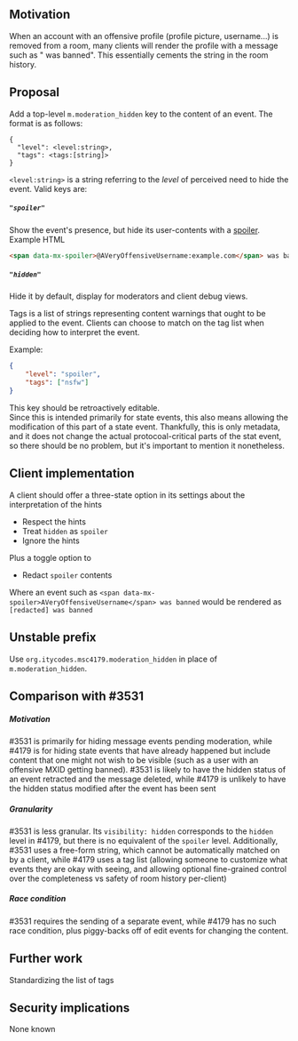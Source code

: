 ## Motivation
When an account with an offensive profile (profile picture, username...) is removed from a room,
many clients will render the profile with a message such as "<offensive name> was banned".
This essentially cements the string in the room history.

## Proposal
Add a top-level `m.moderation_hidden` key to the content of an event. The format is as follows:
```
{
  "level": <level:string>,
  "tags": <tags:[string]>
}
```

`<level:string>` is a string referring to the *level* of perceived need to hide the event. Valid keys are:

##### `"spoiler"`
Show the event's presence, but hide its user-contents with a [spoiler](https://spec.matrix.org/latest/client-server-api/#spoiler-messages).
Example HTML
```html
<span data-mx-spoiler>@AVeryOffensiveUsername:example.com</span> was banned
```

##### `"hidden"`
Hide it by default, display for moderators and client debug views.

Tags is a list of strings representing content warnings that ought to be applied to the event.
Clients can choose to match on the tag list when deciding how to interpret the event.

Example:
```json
{
    "level": "spoiler",
    "tags": ["nsfw"]
}
```

This key should be retroactively editable.  
Since this is intended primarily for state events, this also means allowing the modification of this part of a state event.
Thankfully, this is only metadata, and it does not change the actual protocoal-critical parts of the stat event, so there should be no problem,
but it's important to mention it nonetheless. 

## Client implementation
A client should offer a three-state option in its settings about the interpretation of the hints
- Respect the hints
- Treat `hidden` as `spoiler`
- Ignore the hints

Plus a toggle option to
- Redact `spoiler` contents

Where an event such as `<span data-mx-spoiler>AVeryOffensiveUsername</span> was banned` would be rendered as `[redacted] was banned`

## Unstable prefix
Use `org.itycodes.msc4179.moderation_hidden` in place of `m.moderation_hidden`.

## Comparison with #3531
##### Motivation 
#3531 is primarily for hiding message events pending moderation, while #4179 is for hiding state events that have already happened but include content that one might not wish to be visible 
(such as a user with an offensive MXID getting banned). 
#3531 is likely to have the hidden status of an event retracted and the message deleted, while #4179 is unlikely to have the hidden status modified after the event has been sent 
##### Granularity
#3531 is less granular. Its `visibility: hidden` corresponds to the `hidden` level in #4179, but there is no equivalent of the `spoiler` level. 
Additionally, #3531 uses a free-form string, which cannot be automatically matched on by a client, while #4179 uses a tag list
(allowing someone to customize what events they are okay with seeing, and allowing optional fine-grained control over the completeness vs safety of room history per-client)
##### Race condition
#3531 requires the sending of a separate event, while #4179 has no such race condition, plus piggy-backs off of edit events for changing the content.

## Further work
Standardizing the list of tags

## Security implications
None known
